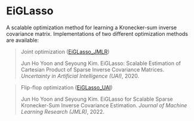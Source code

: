 # EiGLasso
A scalable optimization method for learning a Kronecker-sum inverse covariance matrix. Implementations of two different optimization methods are available:

 
> Joint optimization ([EiGLasso_JMLR](EiGLasso_JMLR/))
> 
> Jun Ho Yoon and Seyoung Kim. EiGLasso: Scalable Estimation of Cartesian Product of Sparse Inverse Covariance Matrices. *Uncertainty in Artificial Intelligence (UAI)*, 2020.  


> Flip-flop optimization ([EiGLasso_UAI](EiGLasso_UAI/))
> 
> Jun Ho Yoon and Seyoung Kim. EiGLasso for Scalable Sparse Kronecker-Sum Inverse Covariance Estimation. *Journal of Machine Learning Research (JMLR)*, 2022.
